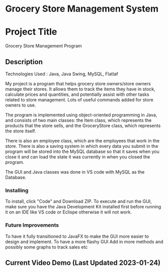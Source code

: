 # Grocery Store Management System

# Project Title

Grocery Store Management Program
## Description

Technologies Used : Java, Java Swing, MySQL, Flatlaf

My project is a program that helps grocery store owners/store owners manage their stores. It allows them to track the items they have in stock, calculate prices and quantities, and potentially assist with other tasks related to store management. Lots of useful commands added for store owners to use.

The program is implemented using object-oriented programming in Java, and consists of two main classes: the Item class, which represents the products that the store sells, and the GroceryStore class, which represents the store itself.

There is also an employee class, which are the employees that work in the store. There is also a saving system in which every data you submit in the program will be stored into the MySQL database so that it saves when you close it and can load the state it was currently in when you closed the program.

The GUI and Java classes was done in VS code with MySQL as the Database.

### Installing

To install, click "Code" and Download ZIP. 
To execute and run the GUI, make sure you have the Java Development Kit installed first before running it on an IDE like VS code or Eclispe otherwise it will not work.

### Future Improvements

To have it fully transitioned to JavaFX to make the GUI more easier to design and implement. 
To have a more flashy GUI
Add in more methods and possibly some graphs to track sales etc


## Current Video Demo (Last Updated 2023-01-24)






